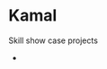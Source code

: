 # Kamal
  Skill show case projects 
    <ui>
      <l></l>
      </ui>
      
      


















-
  
<!---
kminfinite/kminfinite is a ✨ special ✨ repository because its `README.md` (this file) appears on your GitHub profile.
You can click the Preview link to take a look at your changes.
--->
